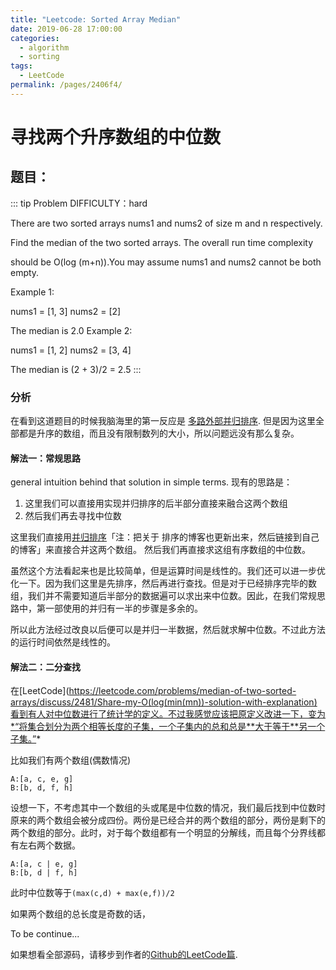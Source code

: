 ```yaml
---
title: "Leetcode: Sorted Array Median"
date: 2019-06-28 17:00:00
categories: 
  - algorithm
  - sorting
tags: 
  - LeetCode
permalink: /pages/2406f4/
---
```


# 寻找两个升序数组的中位数

## 题目：
::: tip Problem
DIFFICULTY：hard

There are two sorted arrays nums1 and nums2 of size m and n respectively.

Find the median of the two sorted arrays. The overall run time complexity

should be O(log (m+n)).You may assume nums1 and nums2 cannot be both empty.

Example 1:

nums1 = [1, 3]
nums2 = [2]

The median is 2.0
Example 2:

nums1 = [1, 2]
nums2 = [3, 4]

The median is (2 + 3)/2 = 2.5
:::

### 分析
在看到这道题目的时候我脑海里的第一反应是
[多路外部并归排序](https://en.wikipedia.org/wiki/K-way_merge_algorithm).
但是因为这里全部都是升序的数组，而且没有限制数列的大小，所以问题远没有那么复杂。



#### 解法一：常规思路

general intuition behind that solution in simple terms.
现有的思路是：
1. 这里我们可以直接用实现并归排序的后半部分直接来融合这两个数组
2. 然后我们再去寻找中位数


这里我们直接用[并归排序](https://www.geeksforgeeks.org/merge-sort/)「注：把关于
排序的博客也更新出来，然后链接到自己的博客」来直接合并这两个数组。
然后我们再直接求这组有序数组的中位数。

虽然这个方法看起来也是比较简单，但是运算时间是线性的。我们还可以进一步优化一下。因为我们这里是先排序，然后再进行查找。但是对于已经排序完毕的数组，我们并不需要知道后半部分的数据遍可以求出来中位数。因此，在我们常规思路中，第一部使用的并归有一半的步骤是多余的。

所以此方法经过改良以后便可以是并归一半数据，然后就求解中位数。不过此方法的运行时间依然是线性的。

#### 解法二：二分查找

在[LeetCode](https://leetcode.com/problems/median-of-two-sorted-arrays/discuss/2481/Share-my-O(log(min(mn))-solution-with-explanation)看到有人对中位数进行了统计学的定义。不过我感觉应该把原定义改进一下，变为*“将集合划分为两个相等长度的子集，一个子集内的总和总是**大于等于**另一个子集。”*

比如我们有两个数组(偶数情况)
```
A:[a, c, e, g]
B:[b, d, f, h]
```

设想一下，不考虑其中一个数组的头或尾是中位数的情况，我们最后找到中位数时原来的两个数组会被分成四份。两份是已经合并的两个数组的部分，两份是剩下的两个数组的部分。此时，对于每个数组都有一个明显的分解线，而且每个分界线都有左右两个数据。
```
A:[a, c | e, g]
B:[b, d | f, h]
```
此时中位数等于```(max(c,d) + max(e,f))/2```

如果两个数组的总长度是奇数的话，


To be continue...

如果想看全部源码，请移步到作者的[Github的LeetCode篇](https://github.com/jinchenxiangdan/LeetCodeAnswers/blob/master/src/LeetCode4.java).
